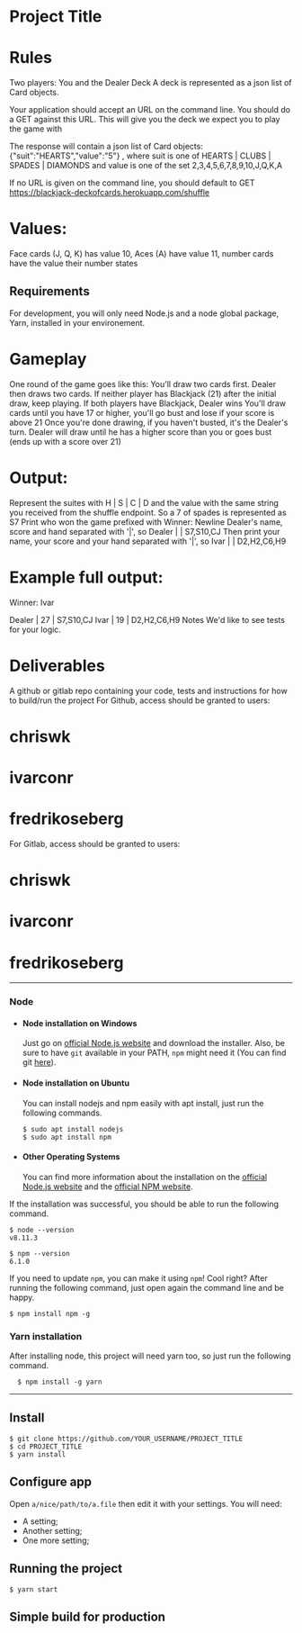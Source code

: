 # Project Title


# Rules 
Two players: You and the Dealer
Deck
A deck is represented as a json list of Card objects.

Your application should accept an URL on the command line. You should do a GET against this URL. This will give you the deck we expect you to play the game with

The response will contain a json list of Card objects: {"suit":"HEARTS","value":"5"} , where suit is one of HEARTS | CLUBS | SPADES | DIAMONDS and value is one of the set 2,3,4,5,6,7,8,9,10,J,Q,K,A

If no URL is given on the command line, you should default to GET https://blackjack-deckofcards.herokuapp.com/shuffle


# Values:
Face cards (J, Q, K) has value 10, Aces (A) have value 11, number cards have the value their number states

## Requirements

For development, you will only need Node.js and a node global package, Yarn, installed in your environement.

# Gameplay
One round of the game goes like this:
You'll draw two cards first.
Dealer then draws two cards.
If neither player has Blackjack (21) after the initial draw, keep playing.
If both players have Blackjack, Dealer wins
You'll draw cards until you have 17 or higher, you'll go bust and lose if your score is above 21
Once you're done drawing, if you haven't busted, it's the Dealer's turn.
Dealer will draw until he has a higher score than you or goes bust (ends up with a score over 21)


# Output:
Represent the suites with H | S | C | D and the value with the same string you received from the shuffle endpoint. So a 7 of spades is represented as S7
Print who won the game prefixed with Winner:
Newline
Dealer's name, score and hand separated with '|', so Dealer | <score> | S7,S10,CJ
Then print your name, your score and your hand separated with '|', so Ivar | <score> | D2,H2,C6,H9


# Example full output:
Winner: Ivar

Dealer | 27 | S7,S10,CJ
Ivar | 19 | D2,H2,C6,H9
Notes
We'd like to see tests for your logic.


# Deliverables
A github or gitlab repo containing your code, tests and instructions for how to build/run the project
For Github, access should be granted to users:
# chriswk
# ivarconr
# fredrikoseberg

For Gitlab, access should be granted to users:
# chriswk
# ivarconr
# fredrikoseberg

---

### Node
- #### Node installation on Windows

  Just go on [official Node.js website](https://nodejs.org/) and download the installer.
Also, be sure to have `git` available in your PATH, `npm` might need it (You can find git [here](https://git-scm.com/)).

- #### Node installation on Ubuntu

  You can install nodejs and npm easily with apt install, just run the following commands.

      $ sudo apt install nodejs
      $ sudo apt install npm

- #### Other Operating Systems
  You can find more information about the installation on the [official Node.js website](https://nodejs.org/) and the [official NPM website](https://npmjs.org/).

If the installation was successful, you should be able to run the following command.

    $ node --version
    v8.11.3

    $ npm --version
    6.1.0

If you need to update `npm`, you can make it using `npm`! Cool right? After running the following command, just open again the command line and be happy.

    $ npm install npm -g

###
### Yarn installation
  After installing node, this project will need yarn too, so just run the following command.

      $ npm install -g yarn

---

## Install

    $ git clone https://github.com/YOUR_USERNAME/PROJECT_TITLE
    $ cd PROJECT_TITLE
    $ yarn install

## Configure app

Open `a/nice/path/to/a.file` then edit it with your settings. You will need:

- A setting;
- Another setting;
- One more setting;

## Running the project

    $ yarn start

## Simple build for production


